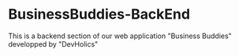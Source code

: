 # BusinessBuddies-BackEnd
This is a backend section of our web application "Business Buddies" developped by "DevHolics" 
